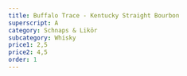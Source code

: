 ```yaml
---
title: Buffalo Trace - Kentucky Straight Bourbon
superscript: A
category: Schnaps & Likör
subcategory: Whisky
price1: 2,5
price2: 4,5
order: 1
---
```

